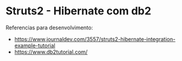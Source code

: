 # Struts2 - Hibernate com db2

Referencias para desenvolvimento:

- https://www.journaldev.com/3557/struts2-hibernate-integration-example-tutorial
- https://www.db2tutorial.com/
